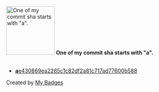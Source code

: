 <img src="https://my-badges.github.io/my-badges/a-commit.png" alt="One of my commit sha starts with &quot;a&quot;." title="One of my commit sha starts with &quot;a&quot;." width="128">
<strong>One of my commit sha starts with &quot;a&quot;.</strong>
<br><br>

- <a href="https://github.com/nlsschim/Mouse-EEG-analysis/commit/ae430869ea2265c1c82df2a81c717ad77600b588"><strong>a</strong>e430869ea2265c1c82df2a81c717ad77600b588</a>


Created by <a href="https://github.com/my-badges/my-badges">My Badges</a>